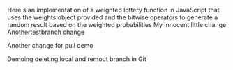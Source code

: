 Here's an implementation of a weighted lottery function in JavaScript that uses the weights object provided and the bitwise operators to generate a random result based on the weighted probabilities
My innocent little change
Anothertestbranch change

Another change for pull demo

Demoing deleting local and remout branch in Git